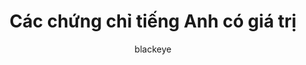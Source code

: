 ---
layout: post
title:  "Các chứng chỉ tiếng Anh có giá trị"
author: blackeye
categories: [ english, chung-chi, gia-tri ]
image: assets/images/6.jpg
toeic: true
---